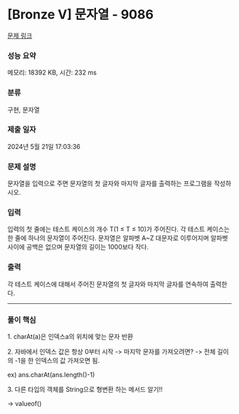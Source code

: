 # [Bronze V] 문자열 - 9086 

[문제 링크](https://www.acmicpc.net/problem/9086) 

### 성능 요약

메모리: 18392 KB, 시간: 232 ms

### 분류

구현, 문자열

### 제출 일자

2024년 5월 21일 17:03:36

### 문제 설명

<p>문자열을 입력으로 주면 문자열의 첫 글자와 마지막 글자를 출력하는 프로그램을 작성하시오.</p>

### 입력 

 <p>입력의 첫 줄에는 테스트 케이스의 개수 T(1 ≤ T ≤ 10)가 주어진다. 각 테스트 케이스는 한 줄에 하나의 문자열이 주어진다. 문자열은 알파벳 A~Z 대문자로 이루어지며 알파벳 사이에 공백은 없으며 문자열의 길이는 1000보다 작다.</p>

### 출력 

 <p>각 테스트 케이스에 대해서 주어진 문자열의 첫 글자와 마지막 글자를 연속하여 출력한다.</p>

 ---------------------- ----------------------------
 ### 풀이 핵심
 <p>1. charAt(a)은 인덱스a의 위치에 맞는 문자 반환</p>
 2. 자바에서 인덱스 값은 항상 0부터 시작
    -> 마지막 문자를 가져오려면?
    -> 전체 길이의 -1을 한 인덱스의 값 가져오면 됨.
       <p>ex) ans.charAt(ans.length()-1)</p>
 3. 다른 타입의 객체를 String으로 형변환 하는 메서드 알기!!
    <p>-> valueof()</p> 


